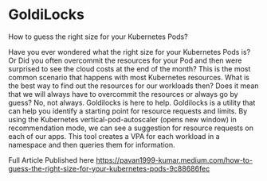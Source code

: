 # GoldiLocks
How to guess the right size for your Kubernetes Pods?

Have you ever wondered what the right size for your Kubernetes Pods is? Or Did you often overcommit the resources for your Pod and then were surprised to see the cloud costs at the end of the month? This is the most common scenario that happens with most Kubernetes resources. What is the best way to find out the resources for our workloads then? Does it mean that we will always have to overcommit the resources or always go by guess? No, not always. Goldilocks is here to help. Goldilocks is a utility that can help you identify a starting point for resource requests and limits. By using the Kubernetes vertical-pod-autoscaler (opens new window) in recommendation mode, we can see a suggestion for resource requests on each of our apps. This tool creates a VPA for each workload in a namespace and then queries them for information.

Full Article Published here https://pavan1999-kumar.medium.com/how-to-guess-the-right-size-for-your-kubernetes-pods-9c88686fec
